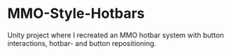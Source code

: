 # MMO-Style-Hotbars
Unity project where I recreated an MMO hotbar system with button interactions, hotbar- and button repositioning.
